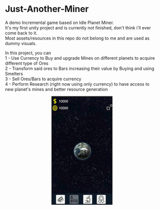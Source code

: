 # Just-Another-Miner

A demo Incremental game based on Idle Planet Miner.  
It's my first unity project and is currently not finished, don't think i'll ever come back to it.  
Most assets/resources in this repo do not belong to me and are used as dummy visuals.  

In this project, you can  
1 - Use Currency to Buy and upgrade Mines on different planets to acquire different type of Ores  
2 - Transform said ores to Bars increasing their value by Buying and using Smelters  
3 - Sell Ores/Bars to acquire currency  
4 - Perform Research (right now using only currency) to have access to new planet's mines and better resource generation  

<div align="center"> 
  <img src="/gamedemo.gif?raw=true" width="200px">
</div>
